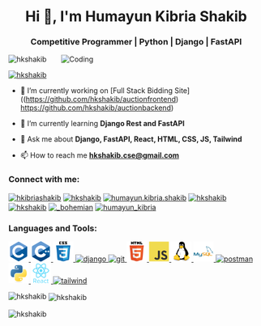 <h1 align="center">Hi 👋, I'm Humayun Kibria Shakib</h1>
<h3 align="center">Competitive Programmer | Python | Django | FastAPI</h3>
<img align="right" alt="Coding" width="400" src="https://cdn.dribbble.com/users/1162077/screenshots/3848914/programmer.gif">

<p align="left"> <img src="https://komarev.com/ghpvc/?username=hkshakib&label=Profile%20views&color=0e75b6&style=flat" alt="hkshakib" /> </p>

<p align="left"> <a href="https://github.com/ryo-ma/github-profile-trophy"><img src="https://github-profile-trophy.vercel.app/?username=hkshakib" alt="hkshakib" /></a> </p>

- 🔭 I’m currently working on [Full Stack Bidding Site]((https://github.com/hkshakib/auctionfrontend) https://github.com/hkshakib/auctionbackend)

- 🌱 I’m currently learning **Django Rest and FastAPI**

- 💬 Ask me about **Django, FastAPI, React, HTML, CSS, JS, Tailwind**

- 📫 How to reach me **hkshakib.cse@gmail.com**

<h3 align="left">Connect with me:</h3>
<p align="left">
<a href="https://twitter.com/hkibriashakib" target="blank"><img align="center" src="https://raw.githubusercontent.com/rahuldkjain/github-profile-readme-generator/master/src/images/icons/Social/twitter.svg" alt="hkibriashakib" height="30" width="40" /></a>
<a href="https://linkedin.com/in/hkshakib" target="blank"><img align="center" src="https://raw.githubusercontent.com/rahuldkjain/github-profile-readme-generator/master/src/images/icons/Social/linked-in-alt.svg" alt="hkshakib" height="30" width="40" /></a>
<a href="https://fb.com/humayun.kibria.shakib" target="blank"><img align="center" src="https://raw.githubusercontent.com/rahuldkjain/github-profile-readme-generator/master/src/images/icons/Social/facebook.svg" alt="humayun.kibria.shakib" height="30" width="40" /></a>
<a href="https://www.codechef.com/users/hkshakib" target="blank"><img align="center" src="https://cdn.jsdelivr.net/npm/simple-icons@3.1.0/icons/codechef.svg" alt="hkshakib" height="30" width="40" /></a>
<a href="https://www.hackerrank.com/hkshakib" target="blank"><img align="center" src="https://raw.githubusercontent.com/rahuldkjain/github-profile-readme-generator/master/src/images/icons/Social/hackerrank.svg" alt="hkshakib" height="30" width="40" /></a>
<a href="https://codeforces.com/profile/_bohemian" target="blank"><img align="center" src="https://raw.githubusercontent.com/rahuldkjain/github-profile-readme-generator/master/src/images/icons/Social/codeforces.svg" alt="_bohemian" height="30" width="40" /></a>
<a href="https://www.leetcode.com/humayun_kibria" target="blank"><img align="center" src="https://raw.githubusercontent.com/rahuldkjain/github-profile-readme-generator/master/src/images/icons/Social/leet-code.svg" alt="humayun_kibria" height="30" width="40" /></a>
</p>

<h3 align="left">Languages and Tools:</h3>
<p align="left"> <a href="https://www.cprogramming.com/" target="_blank" rel="noreferrer"> <img src="https://raw.githubusercontent.com/devicons/devicon/master/icons/c/c-original.svg" alt="c" width="40" height="40"/> </a> <a href="https://www.w3schools.com/cpp/" target="_blank" rel="noreferrer"> <img src="https://raw.githubusercontent.com/devicons/devicon/master/icons/cplusplus/cplusplus-original.svg" alt="cplusplus" width="40" height="40"/> </a> <a href="https://www.w3schools.com/css/" target="_blank" rel="noreferrer"> <img src="https://raw.githubusercontent.com/devicons/devicon/master/icons/css3/css3-original-wordmark.svg" alt="css3" width="40" height="40"/> </a> <a href="https://www.djangoproject.com/" target="_blank" rel="noreferrer"> <img src="https://cdn.worldvectorlogo.com/logos/django.svg" alt="django" width="40" height="40"/> </a> <a href="https://git-scm.com/" target="_blank" rel="noreferrer"> <img src="https://www.vectorlogo.zone/logos/git-scm/git-scm-icon.svg" alt="git" width="40" height="40"/> </a> <a href="https://www.w3.org/html/" target="_blank" rel="noreferrer"> <img src="https://raw.githubusercontent.com/devicons/devicon/master/icons/html5/html5-original-wordmark.svg" alt="html5" width="40" height="40"/> </a> <a href="https://developer.mozilla.org/en-US/docs/Web/JavaScript" target="_blank" rel="noreferrer"> <img src="https://raw.githubusercontent.com/devicons/devicon/master/icons/javascript/javascript-original.svg" alt="javascript" width="40" height="40"/> </a> <a href="https://www.linux.org/" target="_blank" rel="noreferrer"> <img src="https://raw.githubusercontent.com/devicons/devicon/master/icons/linux/linux-original.svg" alt="linux" width="40" height="40"/> </a> <a href="https://www.mysql.com/" target="_blank" rel="noreferrer"> <img src="https://raw.githubusercontent.com/devicons/devicon/master/icons/mysql/mysql-original-wordmark.svg" alt="mysql" width="40" height="40"/> </a> <a href="https://postman.com" target="_blank" rel="noreferrer"> <img src="https://www.vectorlogo.zone/logos/getpostman/getpostman-icon.svg" alt="postman" width="40" height="40"/> </a> <a href="https://www.python.org" target="_blank" rel="noreferrer"> <img src="https://raw.githubusercontent.com/devicons/devicon/master/icons/python/python-original.svg" alt="python" width="40" height="40"/> </a> <a href="https://reactjs.org/" target="_blank" rel="noreferrer"> <img src="https://raw.githubusercontent.com/devicons/devicon/master/icons/react/react-original-wordmark.svg" alt="react" width="40" height="40"/> </a> <a href="https://tailwindcss.com/" target="_blank" rel="noreferrer"> <img src="https://www.vectorlogo.zone/logos/tailwindcss/tailwindcss-icon.svg" alt="tailwind" width="40" height="40"/> </a> </p>

<p><img align="left" src="https://github-readme-stats.vercel.app/api/top-langs?username=hkshakib&show_icons=true&locale=en&layout=compact" alt="hkshakib" /></p>

<p>&nbsp;<img align="center" src="https://github-readme-stats.vercel.app/api?username=hkshakib&show_icons=true&locale=en" alt="hkshakib" /></p>

<p><img align="center" src="https://github-readme-streak-stats.herokuapp.com/?user=hkshakib&" alt="hkshakib" /></p>
